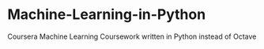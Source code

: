 # Machine-Learning-in-Python
Coursera Machine Learning Coursework written in Python instead of Octave
